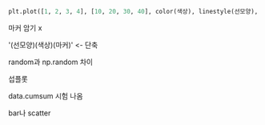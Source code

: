 ```python
plt.plot([1, 2, 3, 4], [10, 20, 30, 40], color(색상), linestyle(선모양), marker(점모양), label(범례))

```

마커 암기 x

'(선모양)(색상)(마커)' <- 단축

random과 np.random 차이

섭플롯

data.cumsum 시험 나옴


bar나 scatter 
